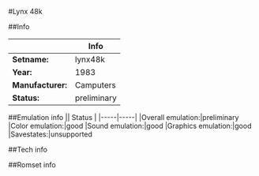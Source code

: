 #Lynx 48k

##Info

||Info|
|-----|-----|
|**Setname:**|lynx48k
|**Year:**|1983
|**Manufacturer:**|Camputers
|**Status:**|preliminary

##Emulation info
|| Status |
|-----|-----|
|Overall emulation:|preliminary
|Color emulation:|good
|Sound emulation:|good
|Graphics emulation:|good
|Savestates:|unsupported

##Tech info

##Romset info

<!--- START OF EDITED COMMENT DO NOT TOUCH TEXT ABOVE-->
